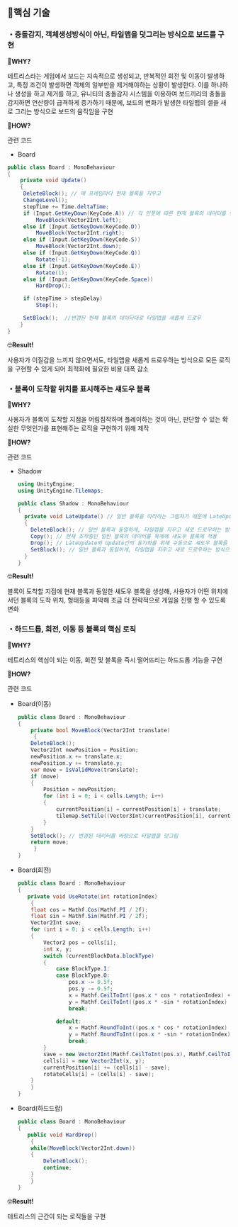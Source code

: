 ## **📃핵심 기술**

### ・충돌감지, 객체생성방식이 아닌, 타일맵을 덧그리는 방식으로 보드를 구현

🤔**WHY?**

테트리스라는 게임에서 보드는 지속적으로 생성되고, 반복적인 회전 및 이동이 발생하고, 특정 조건이 발생하면 객체의 일부만을 제거해야하는 상황이 발생한다.
이를 하나하나 생성을 하고 제거를 하고, 유니티의 충돌감지 시스템을 이용하여 보드끼리의 충돌을 감지하면 연산량이 급격하게 증가하기 때문에,
보드의 변화가 발생한 타일맵의 셀을 새로 그리는 방식으로 보드의 움직임을 구현

🤔**HOW?**

 관련 코드

- Board
    
```csharp
public class Board : MonoBehaviour
{
    private void Update()
    {
     DeleteBlock(); // 매 프레임마다 현재 블록을 지우고
     ChangeLevel();
     stepTime += Time.deltaTime;
     if (Input.GetKeyDown(KeyCode.A)) // 각 인풋에 따른 현재 블록의 데이터를 변경
         MoveBlock(Vector2Int.left);
     else if (Input.GetKeyDown(KeyCode.D))
         MoveBlock(Vector2Int.right);
     else if (Input.GetKeyDown(KeyCode.S))
         MoveBlock(Vector2Int.down);
     else if (Input.GetKeyDown(KeyCode.Q))
         Rotate(-1);        
     else if (Input.GetKeyDown(KeyCode.E))
         Rotate(1);
     else if (Input.GetKeyDown(KeyCode.Space))
         HardDrop();

     if (stepTime > stepDelay)
         Step();

     SetBlock();  //변경된 현재 블록의 데이터대로 타일맵을 새롭게 드로우
    }
}
```
    

🤓**Result!**

사용자가 이질감을 느끼지 않으면서도, 타일맵을 새롭게 드로우하는 방식으로 모든 로직을 구현할 수 있게 되어 최적화에 필요한 비용 대폭 감소

### ・블록이 도착할 위치를 표시해주는 섀도우 블록

🤔**WHY?**

사용자가 블록이 도착할 지점을 어림짐작하며 플레이하는 것이 아닌, 판단할 수 있는 확실한 무엇인가를 표현해주는 로직을 구현하기 위해 제작

🤔**HOW?**

 관련 코드
- Shadow
    
    ```csharp
    using UnityEngine;
    using UnityEngine.Tilemaps;
    
    public class Shadow : MonoBehaviour
    {
      private void LateUpdate() // 일반 블록을 따라하는 그림자기 때문에 LateUpdate에서 호출
      {
        DeleteBlock(); // 일반 블록과 동일하게, 타일맵을 지우고 새로 드로우하는 방식으로 작동
        Copy(); // 현재 조작중인 일반 블록의 데이터를 복제해 섀도우 블록에 적용
        Drop(); // LateUpdate와 Update간의 동기화를 위해 수동으로 섀도우 블록을 한 칸 내려준다.
        SetBlock(); // 일반 블록과 동일하게, 타일맵을 지우고 새로 드로우하는 방식으로 작동
      }
    }
    ```
    

🤓**Result!**

블록이 도착할 지점에 현재 블록과 동일한 섀도우 블록을 생성해, 사용자가 어떤 위치에서던 블록의 도착 위치, 형태등을 파악해 조금 더 전략적으로 게임을
진행 할 수 있도록 변화

### ・하드드롭, 회전, 이동 등 블록의 핵심 로직

🤔**WHY?**

테트리스의 핵심이 되는 이동, 회전 및 블록을 즉시 떨어뜨리는 하드드롭 기능을 구현

🤔**HOW?**

 관련 코드

- Board(이동)
    
    ```csharp
    public class Board : MonoBehaviour
    {
        private bool MoveBlock(Vector2Int translate)
    	 {
        DeleteBlock();
        Vector2Int newPosition = Position;
        newPosition.x += translate.x;
        newPosition.y += translate.y;
        var move = IsValidMove(translate);
        if (move)
        {
            Position = newPosition;
            for (int i = 0; i < cells.Length; i++)
            {
                currentPosition[i] = currentPosition[i] + translate;
                tilemap.SetTile((Vector3Int)currentPosition[i], currentBlockData.tile); // 블록 이동 시, 데이터만을 변경
            }
        }
        SetBlock(); // 변경된 데이터를 바탕으로 타일맵을 덧그림
        return move;
    	 }
    }
    ```
    
- Board(회전)
    
    ```csharp
    public class Board : MonoBehaviour
    {
       private void UseRotate(int rotationIndex)
    	{
        float cos = Mathf.Cos(Mathf.PI / 2f);
        float sin = Mathf.Sin(Mathf.PI / 2f);
        Vector2Int save;
        for (int i = 0; i < cells.Length; i++)
        {
            Vector2 pos = cells[i];
            int x, y;
            switch (currentBlockData.blockType)
            {
                case BlockType.I:
                case BlockType.O:
                    pos.x -= 0.5f;
                    pos.y -= 0.5f;
                    x = Mathf.CeilToInt((pos.x * cos * rotationIndex) + (pos.y * sin * rotationIndex));
                    y = Mathf.CeilToInt((pos.x * -sin * rotationIndex) + (pos.y * cos * rotationIndex));
                    break;
    
                default:
                    x = Mathf.RoundToInt((pos.x * cos * rotationIndex) + (pos.y * sin * rotationIndex));
                    y = Mathf.RoundToInt((pos.x * -sin * rotationIndex) + (pos.y * cos * rotationIndex));
                    break;
            }
            save = new Vector2Int(Mathf.CeilToInt(pos.x), Mathf.CeilToInt(pos.y));
            cells[i] = new Vector2Int(x, y);
            currentPosition[i] += (cells[i] - save);
            rotateCells[i] = (cells[i] - save);
        }
    	}
    }
    ```
    
- Board(하드드랍)
    
    ```csharp
    public class Board : MonoBehaviour
    {
       public void HardDrop()
    	{
        while(MoveBlock(Vector2Int.down))
        {
            DeleteBlock();
            continue;
        }
    	}
    }
    ```
    

🤓**Result!**

테트리스의 근간이 되는 로직들을 구현


